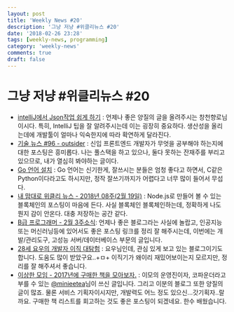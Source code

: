 ```yaml
---
layout: post
title: 'Weekly News #20'
description: '그냥 저냥 #위클리뉴스 #20'
date: '2018-02-26 23:28'
tags: [weekly-news, programming]
category: 'weekly-news'
comments: true
draft: false
---
```


# 그냥 저냥 #위클리뉴스 #20

- [intelliJ에서 Json작업 쉽게 하기](http://jojoldu.tistory.com/273) : 언제나 좋은 양질의 글을 올려주시는 창천향로님이시다. 특히, IntelliJ 팁을 잘 알려주시는데 이는 굉장히 중요하다. 생산성을 올리는데에 개발툴이 얼마나 익숙한지에 따라 확연하게 달라진다.
- [기술 뉴스 #96 - outsider](https://blog.outsider.ne.kr/1352) : 신입 프론트엔드 개발자가 무엇을 공부해야 하는지에 대한 포스팅은 흥미롭다. 나는 풀스택을 하고 있으나, 둘다 못하는 잔재주를 부리고 있으므로, 내가 열심히 봐야하는 글이다.
- [Go 언어 설치](https://blog.outsider.ne.kr/1349) : Go 언어는 신기한게, 잘쓰시는 분들은 엄청 좋다고 하면서, C같은 Python이다라고도 하시지만, 정작 잘쓰기까지가 어렵다고 너무 많이 들어서 무섭다.
- [내 맘대로 위클리 뉴스 - 2018년 08주(2월 19일)](https://www.sangkon.com/2018/02/19/sigamdream_weekly_2018_08/) : Node.js로 만들어 볼 수 있는 블록체인의 포스팅이 마음에 든다. 사실 블록체인 블록체인하는데, 정확하게 나도 뭔지 감이 안온다. 대충 저장하는 공간 같다.
- [B급 프로그래머 - 2월 3주소식](http://jhrogue.blogspot.kr/2018/02/b-2-3.html): 언제나 좋은 블로그라는 사실에 놀랍고, 인공지능 또는 머신러닝등에 있어서도 좋은 포스팅 링크를 정리 잘 해주시는데, 이번에는 개발/관리도구, 고성능 서버/데이터베이스 부문의 글입니다.
- [28세 요우의 개발자 이직 대탐험](http://luckyyowu.tistory.com/382) : 요우님인데, 관심 있게 보고 있는 블로그이기도 합니다. 도움도 많이 받았구요..+ㅁ+ 이직기가 왜이리 재밌어보이는지 모르지만, 정리를 잘 해주셔서 좋습니다.
- [이상한 모임 - 2017년에 구매한 책을 모아보자.](http://blog.weirdx.io/post/53582) : 이모의 운영진이자, 코파운더라고 부를 수 있는 [@minieetea](https://twitter.com/minieetea)님이 쓰신 글입니다. 그리고 이분의 블로그 또한 양질의 글이 많죠. 물론 서비스 기획자이시지만, 개발력도 어느 정도 있으신...갓기획자..랄까요. 구매한 책 리스트를 회고하는 것도 좋은 포스팅이 되겠네요. 한수 배웠습니다.

